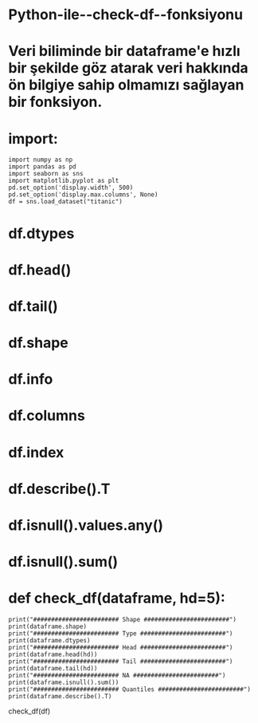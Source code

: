# Python-ile--check-df--fonksiyonu
# Veri biliminde bir dataframe'e hızlı bir şekilde göz atarak veri hakkında ön bilgiye sahip olmamızı sağlayan bir fonksiyon.
# import:
    import numpy as np
    import pandas as pd
    import seaborn as sns
    import matplotlib.pyplot as plt
    pd.set_option('display.width', 500)
    pd.set_option('display.max.columns', None)
    df = sns.load_dataset("titanic")

# df.dtypes
# df.head()
# df.tail()
# df.shape
# df.info
# df.columns
# df.index
# df.describe().T
# df.isnull().values.any()
# df.isnull().sum()

# def check_df(dataframe, hd=5):
    print("######################## Shape ########################")
    print(dataframe.shape)
    print("######################## Type ########################")
    print(dataframe.dtypes)
    print("######################## Head ########################")
    print(dataframe.head(hd))
    print("######################## Tail ########################")
    print(dataframe.tail(hd))
    print("######################## NA ########################")
    print(dataframe.isnull().sum())
    print("######################## Quantiles ########################")
    print(dataframe.describe().T)

check_df(df)

